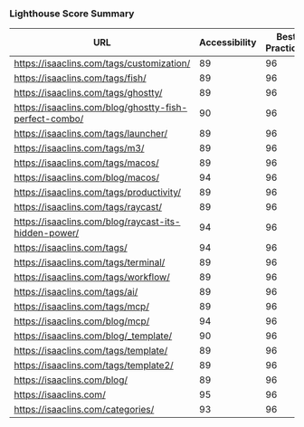 ### Lighthouse Score Summary
| URL | Accessibility | Best Practices | Performance | SEO |
|-----|---------------|----------------|-------------|-----|
| https://isaaclins.com/tags/customization/ | 89 | 96 | 75 | 90 |
| https://isaaclins.com/tags/fish/ | 89 | 96 | 100 | 90 |
| https://isaaclins.com/tags/ghostty/ | 89 | 96 | 100 | 90 |
| https://isaaclins.com/blog/ghostty-fish-perfect-combo/ | 90 | 96 | 76 | 100 |
| https://isaaclins.com/tags/launcher/ | 89 | 96 | 100 | 90 |
| https://isaaclins.com/tags/m3/ | 89 | 96 | 100 | 90 |
| https://isaaclins.com/tags/macos/ | 89 | 96 | 100 | 90 |
| https://isaaclins.com/blog/macos/ | 94 | 96 | 100 | 100 |
| https://isaaclins.com/tags/productivity/ | 89 | 96 | 100 | 90 |
| https://isaaclins.com/tags/raycast/ | 89 | 96 | 100 | 90 |
| https://isaaclins.com/blog/raycast-its-hidden-power/ | 94 | 96 | 87 | 100 |
| https://isaaclins.com/tags/ | 94 | 96 | 100 | 90 |
| https://isaaclins.com/tags/terminal/ | 89 | 96 | 100 | 90 |
| https://isaaclins.com/tags/workflow/ | 89 | 96 | 100 | 90 |
| https://isaaclins.com/tags/ai/ | 89 | 96 | 100 | 90 |
| https://isaaclins.com/tags/mcp/ | 89 | 96 | 100 | 90 |
| https://isaaclins.com/blog/mcp/ | 94 | 96 | 100 | 100 |
| https://isaaclins.com/blog/_template/ | 90 | 96 | 100 | 100 |
| https://isaaclins.com/tags/template/ | 89 | 96 | 100 | 90 |
| https://isaaclins.com/tags/template2/ | 89 | 96 | 100 | 90 |
| https://isaaclins.com/blog/ | 89 | 96 | 100 | 90 |
| https://isaaclins.com/ | 95 | 96 | 100 | 80 |
| https://isaaclins.com/categories/ | 93 | 96 | 100 | 90 |
